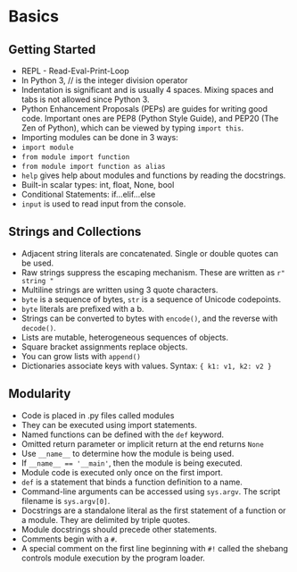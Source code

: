# Basics
## Getting Started
* REPL - Read-Eval-Print-Loop
* In Python 3, // is the integer division operator
* Indentation is significant and is usually 4 spaces. Mixing spaces and tabs is not allowed since Python 3.
* Python Enhancement Proposals (PEPs) are guides for writing good code. Important ones are PEP8 (Python Style Guide), and PEP20 (The Zen of Python), which can be viewed by typing `import this`.
* Importing modules can be done in 3 ways:
 * `import module`
 * `from module import function`
 * `from module import function as alias`
* `help` gives help about modules and functions by reading the docstrings.
* Built-in scalar types: int, float, None, bool
* Conditional Statements: if...elif...else
* `input` is used to read input from the console.

## Strings and Collections
* Adjacent string literals are concatenated. Single or double quotes can be used.
* Raw strings suppress the escaping mechanism. These are written as `r" string "`
* Multiline strings are written using 3 quote characters.
* `byte` is a sequence of bytes, `str` is a sequence of Unicode codepoints.
* `byte` literals are prefixed with a b.
* Strings can be converted to bytes with `encode()`, and the reverse with `decode()`.
* Lists are mutable, heterogeneous sequences of objects.
* Square bracket assignments replace objects.
* You can grow lists with `append()`
* Dictionaries associate keys with values. Syntax: `{ k1: v1, k2: v2 }`

## Modularity
* Code is placed in .py files called modules
* They can be executed using import statements.
* Named functions can be defined with the `def` keyword.
* Omitted return parameter or implicit return at the end returns `None`
* Use `__name__` to determine how the module is being used.
* If `__name__ == '__main'`, then the module is being executed.
* Module code is executed only once on the first import.
* `def` is a statement that binds a function definition to a name.
* Command-line arguments can be accessed using `sys.argv`. The script filename is `sys.argv[0]`.
* Docstrings are a standalone literal as the first statement of a function or a module. They are delimited by triple quotes.
* Module docstrings should precede other statements.
* Comments begin with a `#`.
* A special comment on the first line beginning with `#!` called the shebang controls module execution by the program loader.
